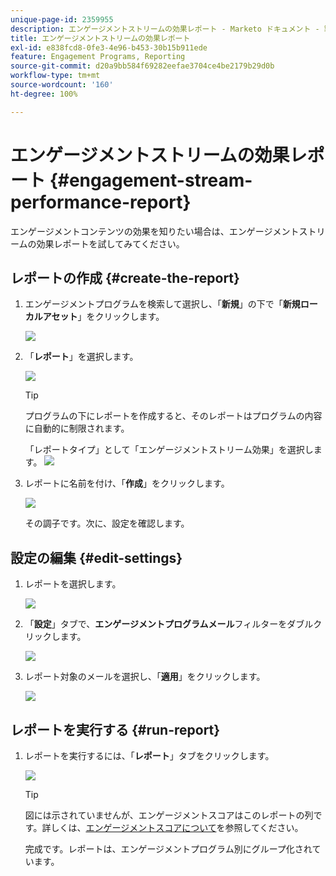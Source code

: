 ```yaml
---
unique-page-id: 2359955
description: エンゲージメントストリームの効果レポート - Marketo ドキュメント - 製品ドキュメント
title: エンゲージメントストリームの効果レポート
exl-id: e838fcd8-0fe3-4e96-b453-30b15b911ede
feature: Engagement Programs, Reporting
source-git-commit: d20a9bb584f69282eefae3704ce4be2179b29d0b
workflow-type: tm+mt
source-wordcount: '160'
ht-degree: 100%

---
```


# エンゲージメントストリームの効果レポート {#engagement-stream-performance-report}

エンゲージメントコンテンツの効果を知りたい場合は、エンゲージメントストリームの効果レポートを試してみてください。

## レポートの作成 {#create-the-report}

1. エンゲージメントプログラムを検索して選択し、「**新規**」の下で「**新規ローカルアセット**」をクリックします。

   ![](assets/localassetnutring.jpg)

1. 「**レポート**」を選択します。

   ![](assets/image2014-9-15-18-3a23-3a59.png)

   >[!TIP]
   >
   >プログラムの下にレポートを作成すると、そのレポートはプログラムの内容に自動的に制限されます。

   「レポートタイプ」として「エンゲージメントストリーム効果」を選択します。
   ![](assets/engagementreportchoose.png)

1. レポートに名前を付け、「**作成**」をクリックします。

   ![](assets/image2014-9-15-18-3a24-3a23.png)

   その調子です。次に、設定を確認します。

## 設定の編集 {#edit-settings}

1. レポートを選択します。

   ![](assets/engagementperformancereport.jpg)

1. 「**設定**」タブで、**エンゲージメントプログラムメール**&#x200B;フィルターをダブルクリックします。

   ![](assets/image2014-9-15-18-3a25-3a4.png)

1. レポート対象のメールを選択し、「**適用**」をクリックします。

   ![](assets/engagementfilter.jpg)

## レポートを実行する {#run-report}

1. レポートを実行するには、「**レポート**」タブをクリックします。

   ![](assets/image2014-9-15-18-3a25-3a15.png)

   >[!TIP]
   >
   >図には示されていませんが、エンゲージメントスコアはこのレポートの列です。詳しくは、[エンゲージメントスコアについて](/help/marketo/product-docs/email-marketing/drip-nurturing/reports-and-notifications/understanding-the-engagement-score.md)を参照してください。

   完成です。レポートは、エンゲージメントプログラム別にグループ化されています。
